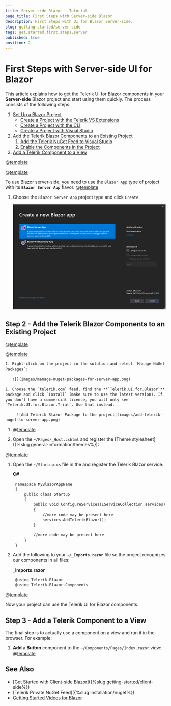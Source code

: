 ```yaml
---
title: Server-side Blazor - Tutorial
page_title: First Steps with Server-side Blazor
description: First Steps with UI for Blazor Server-side.
slug: getting-started/server-side
tags: get,started,first,steps,server
published: true
position: 2
---
```


# First Steps with Server-side UI for Blazor

This article explains how to get the Telerik UI for Blazor components in your **Server-side** Blazor project and start using them quickly. The process consists of the following steps:

1. [Set Up a Blazor Project](#step-1---set-up-a-blazor-project)
    * [Create a Project with the Telerik VS Extensions](#create-a-project-with-the-telerik-vs-extensions)
    * [Create a Project with the CLI](#create-a-project-with-the-cli)
    * [Create a Project with Visual Studio](#create-a-project-with-visual-studio)
1. [Add the Telerik Blazor Components to an Existing Project](#step-2---add-the-telerik-blazor-components-to-an-existing-project)
    1. [Add the Telerik NuGet Feed to Visual Studio](#add-the-telerik-nuget-feed-to-visual-studio)
    1. [Enable the Components in the Project](#enable-the-components-in-the-project)
1. [Add a Telerik Component to a View](#step-3---add-a-telerik-component-to-a-view)


@[template](/_contentTemplates/common/get-started.md#download-intro-para-for-get-started)


@[template](/_contentTemplates/common/get-started.md#blazor-tutorial-intro)



To use Blazor server-side, you need to use the `Blazor App` type of project with its **`Blazor Server App`** flavor.
@[template](/_contentTemplates/common/get-started.md#project-creation-part-1)

1. Choose the `Blazor Server App` project type and click `Create`.

    ![Select Blazor Project Type](images/choose-project-template-server-blazor.png)



## Step 2 - Add the Telerik Blazor Components to an Existing Project

@[template](/_contentTemplates/common/get-started.md#add-nuget-feed)

@[template](/_contentTemplates/common/get-started.md#get-access)

    1. Right-click on the project in the solution and select `Manage NuGet Packages`:
    
       ![](images/manage-nuget-packages-for-server-app.png)
    
    1. Choose the `telerik.com` feed, find the **`Telerik.UI.for.Blazor`** package and click `Install` (make sure to use the latest version). If you don't have a commercial license, you will only see `Telerik.UI.for.Blazor.Trial`. Use that instead.
    
         ![Add Telerik Blazor Package to the project](images/add-telerik-nuget-to-server-app.png)


1. @[template](/_contentTemplates/common/js-interop-file.md#add-js-interop-file-to-getting-started-server)

        
1. Open the `~/Pages/_Host.cshtml` and register the [Theme stylesheet]({%slug general-information/themes%}):

@[template](/_contentTemplates/common/js-interop-file.md#theme-static-asset-snippet)
        
      
        
1. Open the `~/Startup.cs` file in the and register the Telerik Blazor service:

    **C#**
    
        namespace MyBlazorAppName
        {
            public class Startup
            {
                public void ConfigureServices(IServiceCollection services)
                {
                    //more code may be present here
                    services.AddTelerikBlazor();
                }
                
                //more code may be present here
            }
        }

1. Add the following to your **`~/_Imports.razor`** file so the project recognizes our components in all files:

    **_Imports.razor**
    
        @using Telerik.Blazor
        @using Telerik.Blazor.Components

@[template](/_contentTemplates/common/get-started.md#root-component-steps)


    
Now your project can use the Telerik UI for Blazor components.

## Step 3 - Add a Telerik Component to a View

The final step is to actually use a component on a view and run it in the browser. For example:

1. **Add** a **Button** component to the `~/Components/Pages/Index.razor` view:
@[template](/_contentTemplates/common/get-started.md#add-component-sample)

## See Also

* [Get Started with Client-side Blazor]({%slug getting-started/client-side%})
* [Telerik Private NuGet Feed]({%slug installation/nuget%})
* [Getting Started Videos for Blazor](https://www.youtube.com/watch?v=aaRAZYaJ4xc&list=PLvmaC-XMqeBYPTwcm478vs8Rujq2tiVJo)

